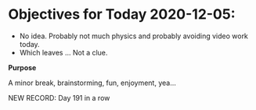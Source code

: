 # Objectives for Today 2020-12-05:

- No idea. Probably not much physics and probably avoiding video work today.
- Which leaves ... Not a clue.

**Purpose**

A minor break, brainstorming, fun, enjoyment, yea...

NEW RECORD: Day 191 in a row
